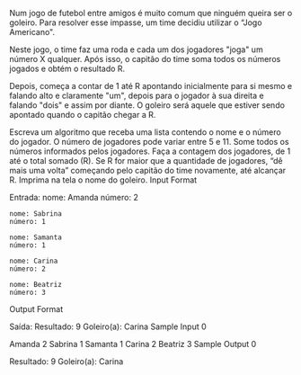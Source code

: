 Num jogo de futebol entre amigos é muito comum que ninguém queira ser o goleiro. Para resolver esse impasse, um time decidiu utilizar o “Jogo Americano".

Neste jogo, o time faz uma roda e cada um dos jogadores "joga" um número X qualquer. Após isso, o capitão do time soma todos os números jogados e obtém o resultado R.

Depois, começa a contar de 1 até R apontando inicialmente para si mesmo e falando alto e claramente "um", depois para o jogador à sua direita e falando "dois" e assim por diante. O goleiro será aquele que estiver sendo apontado quando o capitão chegar a R.

Escreva um algoritmo que receba uma lista contendo o nome e o número do jogador.
O número de jogadores pode variar entre 5 e 11.
Some todos os números informados pelos jogadores.
Faça a contagem dos jogadores, de 1 até o total somado (R).
Se R for maior que a quantidade de jogadores, “dê mais uma volta” começando pelo capitão do time novamente, até alcançar R.
Imprima na tela o nome do goleiro.
Input Format

Entrada:
	nome: Amanda
	número: 2

	nome: Sabrina
	número: 1

	nome: Samanta
	número: 1

	nome: Carina
	número: 2

	nome: Beatriz
	número: 3
Output Format

Saída:
    Resultado: 9
	Goleiro(a): Carina
Sample Input 0

Amanda 2 Sabrina 1 Samanta 1 Carina 2 Beatriz 3
Sample Output 0

Resultado: 9
Goleiro(a): Carina